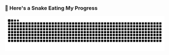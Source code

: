 ### 🐍 Here's a Snake Eating My Progress

<div align="center">
  <picture>
    <source media="(prefers-color-scheme: dark)" srcset="https://raw.githubusercontent.com/anshguptacode/anshguptacode/output/github-snake-dark.svg" />
    <source media="(prefers-color-scheme: light)" srcset="https://raw.githubusercontent.com/anshguptacode/anshguptacode/output/github-snake.svg" />
    <img alt="github-snake" src="https://raw.githubusercontent.com/anshguptacode/anshguptacode/output/github-snake.svg" />
  </picture>
</div>
